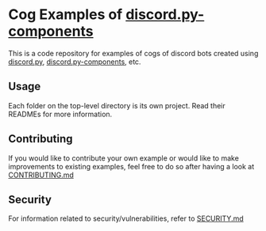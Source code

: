 # Cog Examples of [discord.py-components](https://github.com/kiki7000/discord.py-components)

This is a code repository for examples of cogs of discord bots created using [discord.py](), [discord.py-components](https://github.com/kiki7000/discord.py-components), etc.

## Usage

Each folder on the top-level directory is its own project. Read their READMEs for more information.

## Contributing
If you would like to contribute your own example or would like to make improvements to existing examples, feel free to do so after having a look at [CONTRIBUTING.md](https://github.com/Elektron-blip/cog-components-examples/blob/main/CONTRIBUTING.md)

## Security
For information related to security/vulnerabilities, refer to [SECURITY.md](https://github.com/Elektron-blip/cog-components-examples/blob/main/SECURITY.md)
